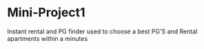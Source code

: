 # Mini-Project1
Instant rental and PG finder used to choose a best PG'S and Rental apartments within a minutes
